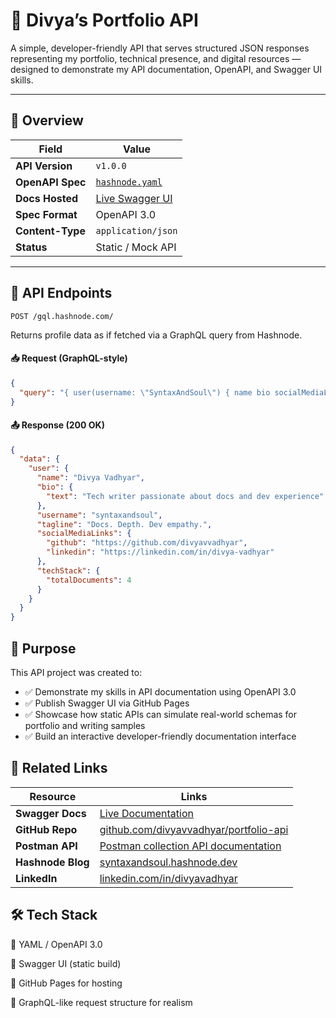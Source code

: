 # 📘 Divya’s Portfolio API

A simple, developer-friendly API that serves structured JSON responses representing my portfolio, technical presence, and digital resources — designed to demonstrate my API documentation, OpenAPI, and Swagger UI skills.

---

## 🔖 Overview

| Field            | Value                                                             |
| ---------------- | ----------------------------------------------------------------- |
| **API Version**  | `v1.0.0`                                                          |
| **OpenAPI Spec** | [`hashnode.yaml`](./docs/hashnode.yaml)                           |
| **Docs Hosted**  | [Live Swagger UI](https://divyavvadhyar.github.io/portfolio-api/) |
| **Spec Format**  | OpenAPI 3.0                                                       |
| **Content-Type** | `application/json`                                                |
| **Status**       | Static / Mock API                                                 |

---

## 🚀 API Endpoints

`POST /gql.hashnode.com/`

Returns profile data as if fetched via a GraphQL query from Hashnode.

#### 📥 Request (GraphQL-style)

```json
{
  "query": "{ user(username: \"SyntaxAndSoul\") { name bio socialMediaLinks { github linkedin } techStack { totalDocuments } } }"
}
```

#### 📤 Response (200 OK)

```json
{
  "data": {
    "user": {
      "name": "Divya Vadhyar",
      "bio": {
        "text": "Tech writer passionate about docs and dev experience"
      },
      "username": "syntaxandsoul",
      "tagline": "Docs. Depth. Dev empathy.",
      "socialMediaLinks": {
        "github": "https://github.com/divyavvadhyar",
        "linkedin": "https://linkedin.com/in/divya-vadhyar"
      },
      "techStack": {
        "totalDocuments": 4
      }
    }
  }
}
```

## 🧠 Purpose

This API project was created to:

- ✅ Demonstrate my skills in API documentation using OpenAPI 3.0
- ✅ Publish Swagger UI via GitHub Pages
- ✅ Showcase how static APIs can simulate real-world schemas for portfolio and writing samples
- ✅ Build an interactive developer-friendly documentation interface

## 📂 Related Links

| **Resource**      | **Links**                                                                                |
| ----------------- | ---------------------------------------------------------------------------------------- |
| **Swagger Docs**  | [Live Documentation](https://portfolio-api.hashnode.space/default-guide/swagger-ui-documentation)|
| **GitHub Repo**   | [github.com/divyavvadhyar/portfolio-api](https://github.com/divyavvadhyar/portfolio-api) |
| **Postman API**   | [Postman collection API documentation](https://portfolio-api.hashnode.space/default-guide/postman-portfolio-api-documentation)|
| **Hashnode Blog** | [syntaxandsoul.hashnode.dev](https://hashnode.com/@SyntaxAndSoul)                        |
| **LinkedIn**      | [linkedin.com/in/divyavadhyar](https://www.linkedin.com/in/divya-vadhyar/)               |

## 🛠 Tech Stack

🔹 YAML / OpenAPI 3.0

🔹 Swagger UI (static build)

🔹 GitHub Pages for hosting

🔹 GraphQL-like request structure for realism
